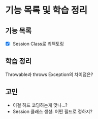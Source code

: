 # 기능 목록 및 학습 정리

## 기능 목록
- [X] Session Class로 리팩토링

## 학습 정리
Throwable과 throws Exception의 차이점은?

## 고민
- 이걸 하드 코딩하는게 맞나...?
- Session 클래스 생성: 어떤 필드로 정하지?